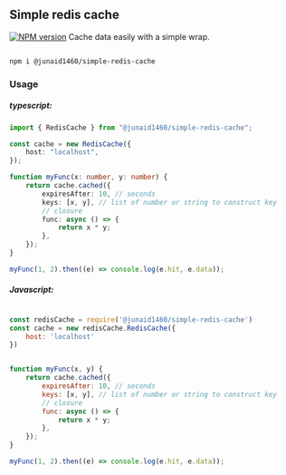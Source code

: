 ## Simple redis cache
<span class="badge-npmversion"><a href="https://www.npmjs.com/package/@junaid1460/simple-redis-cache" title="View this project on NPM"><img src="https://img.shields.io/npm/v/@junaid1460/simple-redis-cache.svg" alt="NPM version" /></a></span>
Cache data easily with a simple wrap.

```shell

npm i @junaid1460/simple-redis-cache
```

### Usage

##### typescript:

``` typescript
import { RedisCache } from "@junaid1460/simple-redis-cache";

const cache = new RedisCache({
    host: "localhost",
});

function myFunc(x: number, y: number) {
    return cache.cached({
        expiresAfter: 10, // seconds
        keys: [x, y], // list of number or string to construct key
        // closure
        func: async () => {
            return x * y;
        },
    });
}

myFunc(1, 2).then((e) => console.log(e.hit, e.data));
```

##### Javascript:
```javascript

const redisCache = require('@junaid1460/simple-redis-cache')
const cache = new redisCache.RedisCache({
    host: 'localhost'
})


function myFunc(x, y) {
    return cache.cached({
        expiresAfter: 10, // seconds
        keys: [x, y], // list of number or string to construct key
        // closure
        func: async () => {
            return x * y;
        },
    });
}

myFunc(1, 2).then((e) => console.log(e.hit, e.data));
```